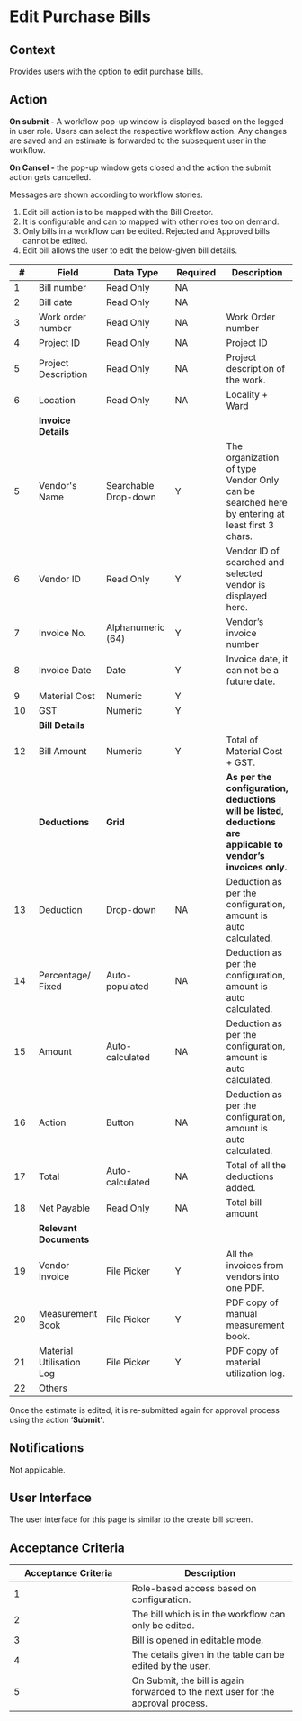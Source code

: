 # Edit Purchase Bills

## **Context**

Provides users with the option to edit purchase bills.

## Action

**On submit -** A workflow pop-up window is displayed based on the logged-in user role. Users can select the respective workflow action. Any changes are saved and an estimate is forwarded to the subsequent user in the workflow.

**On Cancel -** the pop-up window gets closed and the action the submit action gets cancelled.

Messages are shown according to workflow stories.

1. Edit bill action is to be mapped with the Bill Creator.
2. It is configurable and can to mapped with other roles too on demand.
3. Only bills in a workflow can be edited. Rejected and Approved bills cannot be edited.
4. Edit bill allows the user to edit the below-given bill details.

<table><thead><tr><th width="72">#</th><th>Field</th><th width="118">Data Type</th><th width="107">Required</th><th>Description</th></tr></thead><tbody><tr><td>1</td><td>Bill number</td><td>Read Only</td><td>NA</td><td> </td></tr><tr><td>2</td><td>Bill date</td><td>Read Only</td><td>NA</td><td> </td></tr><tr><td>3</td><td>Work order number</td><td>Read Only</td><td>NA</td><td>Work Order number</td></tr><tr><td>4</td><td>Project ID</td><td>Read Only</td><td>NA</td><td>Project ID</td></tr><tr><td>5</td><td>Project Description</td><td>Read Only</td><td>NA</td><td>Project description of the work.</td></tr><tr><td>6</td><td>Location</td><td>Read Only</td><td>NA</td><td>Locality + Ward</td></tr><tr><td> </td><td><strong>Invoice Details</strong></td><td> </td><td> </td><td> </td></tr><tr><td>5</td><td>Vendor's Name</td><td>Searchable Drop-down</td><td>Y</td><td>The organization of type Vendor Only can be searched here by entering at least first 3 chars.</td></tr><tr><td>6</td><td>Vendor ID</td><td>Read Only</td><td>Y</td><td>Vendor ID of searched and selected vendor is displayed here.</td></tr><tr><td>7</td><td>Invoice No.</td><td>Alphanumeric (64)</td><td>Y</td><td>Vendor’s invoice number</td></tr><tr><td>8</td><td>Invoice Date</td><td>Date</td><td>Y</td><td>Invoice date, it can not be a future date.</td></tr><tr><td>9</td><td>Material Cost</td><td>Numeric</td><td>Y</td><td> </td></tr><tr><td>10</td><td>GST</td><td>Numeric</td><td>Y</td><td> </td></tr><tr><td> </td><td><strong>Bill Details</strong></td><td> </td><td> </td><td> </td></tr><tr><td>12</td><td>Bill Amount</td><td>Numeric</td><td>Y</td><td>Total of Material Cost + GST.</td></tr><tr><td> </td><td><strong>Deductions</strong></td><td><strong>Grid</strong></td><td> </td><td><strong>As per the configuration, deductions will be listed, deductions are applicable to vendor’s invoices only.</strong></td></tr><tr><td>13</td><td>Deduction</td><td>Drop-down</td><td>NA</td><td>Deduction as per the configuration, amount is auto calculated.</td></tr><tr><td>14</td><td>Percentage/ Fixed</td><td>Auto-populated</td><td>NA</td><td>Deduction as per the configuration, amount is auto calculated.</td></tr><tr><td>15</td><td>Amount</td><td>Auto- calculated</td><td>NA</td><td>Deduction as per the configuration, amount is auto calculated.</td></tr><tr><td>16</td><td>Action</td><td>Button</td><td>NA</td><td>Deduction as per the configuration, amount is auto calculated.</td></tr><tr><td>17</td><td>Total</td><td>Auto-calculated</td><td>NA</td><td>Total of all the deductions added.</td></tr><tr><td>18</td><td>Net Payable</td><td>Read Only</td><td>NA</td><td>Total bill amount</td></tr><tr><td> </td><td><strong>Relevant Documents</strong></td><td> </td><td> </td><td> </td></tr><tr><td>19</td><td>Vendor Invoice</td><td>File Picker</td><td>Y</td><td>All the invoices from vendors into one PDF.</td></tr><tr><td>20</td><td>Measurement Book</td><td>File Picker</td><td>Y</td><td>PDF copy of manual measurement book.</td></tr><tr><td>21</td><td>Material Utilisation Log</td><td>File Picker</td><td>Y</td><td>PDF copy of material utilization log.</td></tr><tr><td>22</td><td>Others</td><td> </td><td> </td><td> </td></tr></tbody></table>

Once the estimate is edited, it is re-submitted again for approval process using the action ‘**Submit’**.

## **Notifications**

Not applicable.

## **User Interface**

The user interface for this page is similar to the create bill screen.

## **Acceptance Criteria**

<table><thead><tr><th width="194">Acceptance Criteria</th><th>Description</th></tr></thead><tbody><tr><td>1</td><td>Role-based access based on configuration.</td></tr><tr><td>2</td><td>The bill which is in the workflow can only be edited.</td></tr><tr><td>3</td><td>Bill is opened in editable mode.</td></tr><tr><td>4</td><td>The details given in the table can be edited by the user.</td></tr><tr><td>5</td><td>On Submit, the bill is again forwarded to the next user for the approval process.</td></tr></tbody></table>

